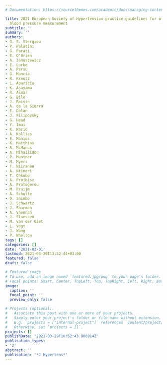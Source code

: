 ```yaml
---
# Documentation: https://sourcethemes.com/academic/docs/managing-content/

title: 2021 European Society of Hypertension practice guidelines for office and out-of-office
  blood pressure measurement
subtitle: ''
summary: ''
authors:
- G. S. Stergiou
- P. Palatini
- G. Parati
- E. O'Brien
- A. Januszewicz
- E. Lurbe
- A. Persu
- G. Mancia
- R. Kreutz
- L. Aparicio
- K. Asayama
- R. Asmar
- G. Bilo
- J. Boivin
- A. de la Sierra
- E. Dolan
- J. Filipovsky
- G. Head
- Y. Imai
- K. Kario
- A. Kollias
- E. Manios
- K. Matthias
- R. McManus
- A. Mihailidou
- P. Muntner
- M. Myers
- T. Niiranen
- A. Ntineri
- T. Ohkubo
- A. Prejbisz
- A. Protogerou
- M. Pruijm
- A. Schutte
- D. Shimbo
- J. Schwartz
- J. Sharman
- A. Shennan
- J. Staessen
- M. van der Giet
- L. Vogt
- J. Wang
- P. Whelton
tags: []
categories: []
date: '2021-03-01'
lastmod: 2021-03-29T13:52:44+03:00
featured: false
draft: false

# Featured image
# To use, add an image named `featured.jpg/png` to your page's folder.
# Focal points: Smart, Center, TopLeft, Top, TopRight, Left, Right, BottomLeft, Bottom, BottomRight.
image:
  caption: ''
  focal_point: ''
  preview_only: false

# Projects (optional).
#   Associate this post with one or more of your projects.
#   Simply enter your project's folder or file name without extension.
#   E.g. `projects = ["internal-project"]` references `content/project/deep-learning/index.md`.
#   Otherwise, set `projects = []`.
projects: []
publishDate: '2021-03-29T10:52:43.906914Z'
publication_types:
- '2'
abstract: ''
publication: '*J Hypertens*'
---
```

